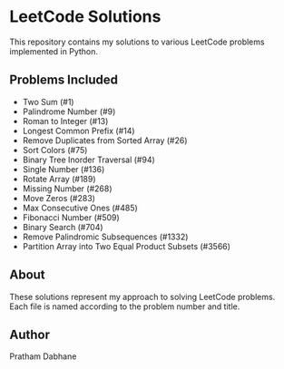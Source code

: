 # LeetCode Solutions

This repository contains my solutions to various LeetCode problems implemented in Python.

## Problems Included

- Two Sum (#1)
- Palindrome Number (#9)
- Roman to Integer (#13)
- Longest Common Prefix (#14)
- Remove Duplicates from Sorted Array (#26)
- Sort Colors (#75)
- Binary Tree Inorder Traversal (#94)
- Single Number (#136)
- Rotate Array (#189)
- Missing Number (#268)
- Move Zeros (#283)
- Max Consecutive Ones (#485)
- Fibonacci Number (#509)
- Binary Search (#704)
- Remove Palindromic Subsequences (#1332)
- Partition Array into Two Equal Product Subsets (#3566)

## About

These solutions represent my approach to solving LeetCode problems. Each file is named according to the problem number and title.

## Author

Pratham Dabhane
